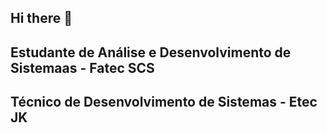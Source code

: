 ## Hi there 👋

## Estudante de Análise e Desenvolvimento de Sistemaas - Fatec SCS
## Técnico de Desenvolvimento de Sistemas - Etec JK
